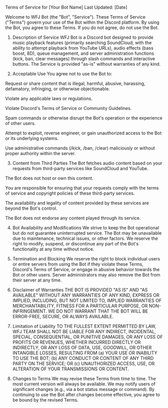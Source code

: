 Terms of Service for [Your Bot Name]
Last Updated: [Date]

Welcome to WFJ Bot (the "Bot", "Service"). These Terms of Service ("Terms") govern your use of the Bot within the Discord platform. By using the Bot, you agree to these Terms. If you do not agree, do not use the Bot.

1. Description of Service
WFJ Bot is a Discord bot designed to provide music playback features (primarily searching SoundCloud, with the ability to attempt playback from YouTube URLs), audio effects (bass boost, 8D), queue management, and server administration functions (kick, ban, clear messages) through slash commands and interactive buttons. The Service is provided "as-is" without warranties of any kind.

2. Acceptable Use
You agree not to use the Bot to:

Request or share content that is illegal, harmful, abusive, harassing, defamatory, infringing, or otherwise objectionable.

Violate any applicable laws or regulations.

Violate Discord's Terms of Service or Community Guidelines.

Spam commands or otherwise disrupt the Bot's operation or the experience of other users.

Attempt to exploit, reverse engineer, or gain unauthorized access to the Bot or its underlying systems.

Use administrative commands (/kick, /ban, /clear) maliciously or without proper authority within the server.

3. Content from Third Parties
The Bot fetches audio content based on your requests from third-party services like SoundCloud and YouTube.

The Bot does not host or own this content.

You are responsible for ensuring that your requests comply with the terms of service and copyright policies of these third-party services.

The availability and legality of content provided by these services are beyond the Bot's control.

The Bot does not endorse any content played through its service.

4. Bot Availability and Modifications
We strive to keep the Bot operational but do not guarantee uninterrupted service. The Bot may be unavailable due to maintenance, technical issues, or other factors. We reserve the right to modify, suspend, or discontinue any part of the Bot's functionality at any time without notice.

5. Termination and Blocking
We reserve the right to block individual users or entire servers from using the Bot if they violate these Terms, Discord's Terms of Service, or engage in abusive behavior towards the Bot or other users. Server administrators may also remove the Bot from their server at any time.

6. Disclaimer of Warranties
THE BOT IS PROVIDED "AS IS" AND "AS AVAILABLE" WITHOUT ANY WARRANTIES OF ANY KIND, EXPRESS OR IMPLIED, INCLUDING, BUT NOT LIMITED TO, IMPLIED WARRANTIES OF MERCHANTABILITY, FITNESS FOR A PARTICULAR PURPOSE, OR NON-INFRINGEMENT. WE DO NOT WARRANT THAT THE BOT WILL BE ERROR-FREE, SECURE, OR ALWAYS AVAILABLE.

7. Limitation of Liability
TO THE FULLEST EXTENT PERMITTED BY LAW, WFJ TEAM SHALL NOT BE LIABLE FOR ANY INDIRECT, INCIDENTAL, SPECIAL, CONSEQUENTIAL, OR PUNITIVE DAMAGES, OR ANY LOSS OF PROFITS OR REVENUES, WHETHER INCURRED DIRECTLY OR INDIRECTLY, OR ANY LOSS OF DATA, USE, GOODWILL, OR OTHER INTANGIBLE LOSSES, RESULTING FROM (a) YOUR USE OR INABILITY TO USE THE BOT; (b) ANY CONDUCT OR CONTENT OF ANY THIRD PARTY ON THE SERVICE; OR (c) UNAUTHORIZED ACCESS, USE, OR ALTERATION OF YOUR TRANSMISSIONS OR CONTENT.

8. Changes to Terms
We may revise these Terms from time to time. The most current version will always be available. We may notify users of significant changes (e.g., via a bot status message or command). By continuing to use the Bot after changes become effective, you agree to be bound by the revised Terms.
